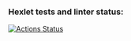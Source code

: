 ### Hexlet tests and linter status:
[![Actions Status](https://github.com/SleekHarpy/frontend-testing-react-project-lvl1/workflows/hexlet-check/badge.svg)](https://github.com/SleekHarpy/frontend-testing-react-project-lvl1/actions)